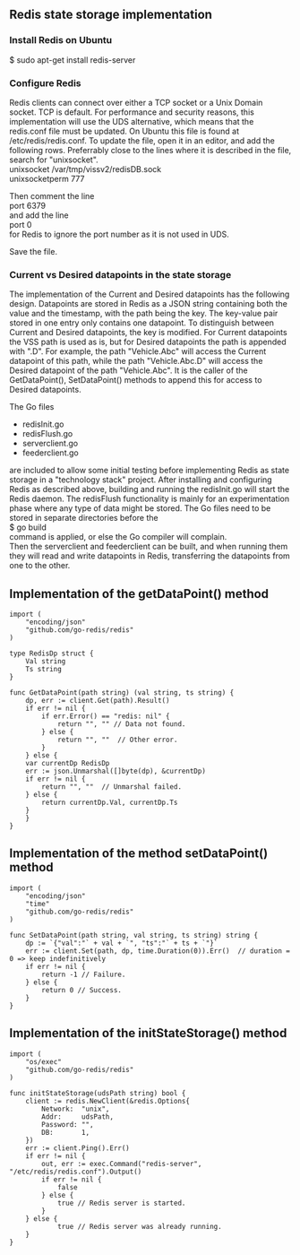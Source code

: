 ## Redis state storage implementation

### Install Redis on Ubuntu
$ sudo apt-get install redis-server

### Configure Redis
Redis clients can connect over either a TCP socket or a Unix Domain socket. TCP is default. 
For performance and security reasons, this implementation will use the UDS alternative, which means that the redis.conf file must be updated.
On Ubuntu this file is found at /etc/redis/redis.conf.
To update the file, open it in an editor, and add the following rows. Preferrably close to the lines where it is described in the file, search for "unixsocket".<br>
unixsocket /var/tmp/vissv2/redisDB.sock<br>
unixsocketperm 777<br>

Then comment the line<br>
port 6379<br>
and add the line<br>
port 0<br>
for Redis to ignore the port number as it is not used in UDS.

Save the file. 

### Current vs Desired datapoints in the state storage
The implementation of the Current and Desired datapoints has the following design.
Datapoints are stored in Redis as a JSON string containing both the value and the timestamp, with the path being the key. 
The key-value pair stored in one entry only contains one datapoint. 
To distinguish between Current and Desired datapoints, the key is modified. 
For Current datapoints the VSS path is used as is, but for Desired datapoints the path is appended with ".D".
For example, the path "Vehicle.Abc" will access the Current datapoint of this path, while the path "Vehicle.Abc.D" will access the Desired datapoint of the path "Vehicle.Abc".
It is the caller of the GetDataPoint(), SetDataPoint() methods to append this for access to Desired datapoints. 

The Go files
- redisInit.go
- redisFlush.go
- serverclient.go
- feederclient.go

are included to allow some initial testing before implementing Redis as state storage in a "technology stack" project. 
After installing and configuring Redis as described above, building and running the redisInit.go will start the Redis daemon. 
The redisFlush functionality is mainly for an experimentation phase where any type of data might be stored. 
The Go files need to be stored in separate directories before the<br>
$ go build<br>
command is applied, or else the Go compiler will complain.<br>
Then the serverclient and feederclient can be built, and when running them they will read and write datapoints in Redis, transferring the datapoints from one to the other. 

## Implementation of the getDataPoint() method
```
import (
	"encoding/json"
	"github.com/go-redis/redis"
)

type RedisDp struct {
	Val string
	Ts string
}

func GetDataPoint(path string) (val string, ts string) {
    dp, err := client.Get(path).Result()
    if err != nil {
        if err.Error() == "redis: nil" {
            return "", "" // Data not found.
        } else {
            return "", ""  // Other error.
        }
    } else {
	var currentDp RedisDp
	err := json.Unmarshal([]byte(dp), &currentDp)
	if err != nil {
		return "", ""  // Unmarshal failed.
	} else {
	    return currentDp.Val, currentDp.Ts
	}
    }
}
```
## Implementation of the method setDataPoint() method
```
import (
	"encoding/json"
	"time"
	"github.com/go-redis/redis"
)

func SetDataPoint(path string, val string, ts string) string {
    dp := `{"val":"` + val + `", "ts":"` + ts + `"}`
    err := client.Set(path, dp, time.Duration(0)).Err()  // duration = 0 => keep indefinitively
    if err != nil {
        return -1 // Failure.
    } else {
        return 0 // Success.
    }
}
```

## Implementation of the initStateStorage() method
```
import (
	"os/exec"
	"github.com/go-redis/redis"
)

func initStateStorage(udsPath string) bool {
    client := redis.NewClient(&redis.Options{
        Network:  "unix",
        Addr:     udsPath,
        Password: "",
        DB:       1,
    })
    err := client.Ping().Err()
    if err != nil {
        out, err := exec.Command("redis-server", "/etc/redis/redis.conf").Output()
        if err != nil {
            false
        } else {
            true // Redis server is started.
        }
    } else {
            true // Redis server was already running.
    }
}
```

